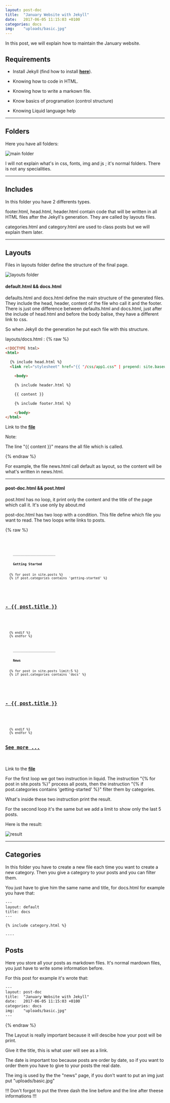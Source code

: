 ```yaml
---
layout: post-doc
title:  "January Website with Jekyll"
date:   2017-06-05 11:15:03 +0100
categories: docs
img:    "uploads/basic.jpg"
---
```


In this post, we will explain how to maintain the January website.

## Requirements

* Install Jekyll (find how to install **[here](https://jekyllrb.com/docs/installation/)**).

* Knowing how to code in HTML.

* Knowing how to write a markown file.

* Know basics of programation (control structure)

* Knowing Liquid language help

----

## Folders

Here you have all folders:

![main folder](https://raw.githubusercontent.com/Jdarroy/Internship/master/blogpost/arborescance.PNG)

I will not explain what's in css, fonts, img and js ; it's normal folders. There is not any specialities.

----

## Includes

In this folder you have 2 differents types.

footer.html, head.html, header.html contain code that will be written in all HTML files after the Jekyll's generation. They are called by layouts files.

categories.html and category.html are used to class posts but we will explain them later.

----

## Layouts

Files in layouts folder define the structure of the final page.

![layouts folder](https://raw.githubusercontent.com/Jdarroy/Internship/master/blogpost/layouts.png)

#### default.html && docs.html

defaults.html and docs.html define the main structure of the generated files. They include the head, header, content of the file who call it and the footer. There is just one difference between defaults.html and docs.html, just after the include of head.html  and before the body balise, they have a different link to css.

So when Jekyll do the generation he put each file with this structure.

layouts/docs.html :
{% raw %}
```HTML
<!DOCTYPE html>
<html>

  {% include head.html %}
  <link rel="stylesheet" href="{{ "/css/app1.css" | prepend: site.baseurl }}">

    <body>

    {% include header.html %}

    {{ content }}

    {% include footer.html %}

    </body>
</html>
```
Link to the **[file](https://github.com/Jdarroy/Jdarroy.github.io/blob/master/_layouts/docs.html)**

Note:


The line "{{ content }}" means the all file which is called.

{% endraw %}

For example, the file news.html call default as layout, so the content will be what's written in news.html.

----

#### post-doc.html && post.html

post.html has no loop, it print only the content and the title of the page which call it. It's use only by about.md

post-doc.html has two loop with a condition. This file define which file you want to read.
The two loops write links to posts.

{% raw %}

<code>
<code><div class="posts"> </code>
<code>  <div class="title"> </code>
<code>    ______________________ </code>
<code>    <br> </code>
<code>    <b>Getting Started</b> </code>
<code>  </div> </code>
<code>  {% for post in site.posts %} </code>
<code>  {% if post.categories contains 'getting-started' %} </code>
<code>  <div class="post"> </code>
<code>    <div class="post-content"> </code>
<code>      <h2 class="post-title"><a href="{{ post.url }}"><b>- </b>{{ post.title }}</a></h2> </code>
<code>    </div> </code>
<code>  </div> </code>
<code>  {% endif %} </code>
<code>  {% endfor %} </code>
<code> </code>
<code>  <div class="title"> </code>
<code>    ______________________ </code>
<code>    <br> </code>
<code>    <b>News</b> </code>
<code>  </div> </code>
<code>  {% for post in site.posts limit:5 %} </code>
<code>  {% if post.categories contains 'docs' %} </code>
<code>  <div class="post"> </code>
<code>    <div class="post-content"> </code>
<code>      <h2 class="post-title"><a href="{{ post.url }}"><b>- </b>{{ post.title }}</a></h2> </code>
<code>    </div> </code>
<code>  </div> </code>
<code>  {% endif %} </code>
<code>  {% endfor %} </code>
<code>  <h2 class="post-title"><a href="{{site.url}}/docs/news/">See more ...</a></h2> </code>
<code></div> </code>
</code>

Link to the **[file](https://github.com/Jdarroy/Jdarroy.github.io/blob/master/_layouts/post-doc.html)**

For the first loop we got two instruction in liquid.
The instruction "{% for post in site.posts %}" process all posts, then the instruction
"{% if post.categories contains 'getting-started' %}" filter them by categories.

What's inside these two instruction print the result.

For the second loop it's the same but we add a limit to show only the last 5 posts.

Here is the result:

![result](https://raw.githubusercontent.com/Jdarroy/Internship/master/blogpost/showPostDoc1.png)

----

## Categories

In this folder you have to create a new file each time you want to create a new category. Then you give a category to your posts and you can filter them.

You just have to give him the same name and title, for docs.html for example you have that:
```HTML
---
layout: default
title: docs
---

{% include category.html %}

----
```
## Posts

Here you store all your posts as markdown files. It's normal mardown files, you just have to write some information before.

For this post for example it's wrote that:

```HTML
---
layout: post-doc
title:  "January Website with Jekyll"
date:   2017-06-05 11:15:03 +0100
categories: docs
img:    "uploads/basic.jpg"
---
```

{% endraw %}

The Layout is really important because it will descibe how your post will be print.

Give it the title, this is what user will see as a link.

The date is important too because posts are order by date, so if you want to order them you have to give to your posts the real date.

The img is used by the the "news" page, if you don't want to put an img just put "uploads/basic.jpg"

!!! Don't forgot to put the three dash the line before and the line after theese informations !!!
